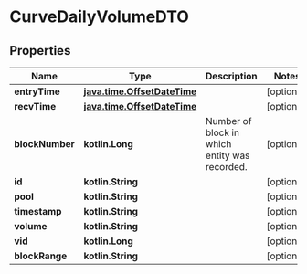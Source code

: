 
# CurveDailyVolumeDTO

## Properties
Name | Type | Description | Notes
------------ | ------------- | ------------- | -------------
**entryTime** | [**java.time.OffsetDateTime**](java.time.OffsetDateTime.md) |  |  [optional]
**recvTime** | [**java.time.OffsetDateTime**](java.time.OffsetDateTime.md) |  |  [optional]
**blockNumber** | **kotlin.Long** | Number of block in which entity was recorded. |  [optional]
**id** | **kotlin.String** |  |  [optional]
**pool** | **kotlin.String** |  |  [optional]
**timestamp** | **kotlin.String** |  |  [optional]
**volume** | **kotlin.String** |  |  [optional]
**vid** | **kotlin.Long** |  |  [optional]
**blockRange** | **kotlin.String** |  |  [optional]



